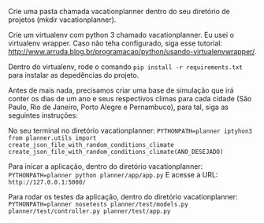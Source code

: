 Crie uma pasta chamada vacationplanner dentro do seu diretório de projetos (mkdir vacationplanner).

Crie um virtualenv com python 3 chamado vacationplanner. Eu usei o virtualenv wrapper. Caso não teha configurado, siga esse tutorial: http://www.arruda.blog.br/programacao/python/usando-virtualenvwrapper/.

Dentro do virtualenv, rode o comando `pip install -r requirements.txt` para instalar as depedências do projeto.

Antes de mais nada, precisamos criar uma base de simulação que irá conter os dias de um ano e seus respectivos climas para cada cidade (São Paulo, Rio de Janeiro, Porto Alegre e Pernambuco), para tal, siga as seguintes instruções:

No seu terminal no diretório vacationplanner:
`PYTHONPATH=planner iptyhon3`
`from planner.utils import create_json_file_with_random_conditions_climate`
`create_json_file_with_random_conditions_climate(ANO_DESEJADO)`

Para inicar a aplicação, dentro do diretório vacationplanner:
`PYTHONPATH=planner python planner/app/app.py`
E acesse a URL: `http://127.0.0.1:5000/`

Para rodar os testes da aplicação, dentro do diretório vacationplanner:
`PYTHONPATH=planner nosetests planner/test/models.py planner/test/controller.py planner/test/app.py`
